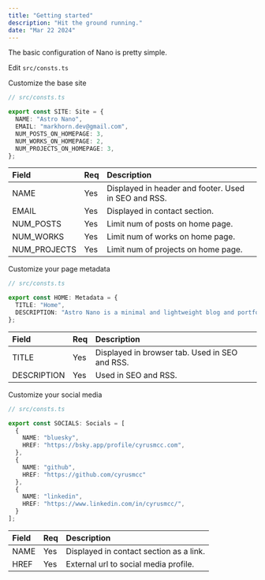 ```yaml
---
title: "Getting started"
description: "Hit the ground running."
date: "Mar 22 2024"
---
```


The basic configuration of Nano is pretty simple.

Edit `src/consts.ts`

Customize the base site

```ts 
// src/consts.ts

export const SITE: Site = {
  NAME: "Astro Nano",
  EMAIL: "markhorn.dev@gmail.com",
  NUM_POSTS_ON_HOMEPAGE: 3,
  NUM_WORKS_ON_HOMEPAGE: 2,
  NUM_PROJECTS_ON_HOMEPAGE: 3,
};
```

| Field | Req | Description |
| :---- | :-- | :-----------|
| NAME | Yes | Displayed in header and footer. Used in SEO and RSS. |
| EMAIL | Yes | Displayed in contact section. |
| NUM_POSTS | Yes | Limit num of posts on home page. |
| NUM_WORKS | Yes | Limit num of works on home page. |
| NUM_PROJECTS | Yes | Limit num of projects on home page. |

Customize your page metadata

```ts 
// src/consts.ts

export const HOME: Metadata = {
  TITLE: "Home",
  DESCRIPTION: "Astro Nano is a minimal and lightweight blog and portfolio.",
};
```

| Field | Req | Description |
| :---- | :-- | :-----------|
| TITLE | Yes | Displayed in browser tab. Used in SEO and RSS. |
| DESCRIPTION | Yes | Used in SEO and RSS. |

Customize your social media

```ts 
// src/consts.ts

export const SOCIALS: Socials = [
  { 
    NAME: "bluesky",
    HREF: "https://bsky.app/profile/cyrusmcc.com",
  },
  { 
    NAME: "github",
    HREF: "https://github.com/cyrusmcc"
  },
  { 
    NAME: "linkedin",
    HREF: "https://www.linkedin.com/in/cyrusmcc/",
  }
];
```

| Field | Req | Description |
| :---- | :-- | :-----------|
| NAME | Yes | Displayed in contact section as a link. |
| HREF | Yes | External url to social media profile. |